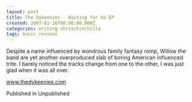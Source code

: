```yaml
---
layout: post
title: The Dykeenies - Waiting for Go EP
created: 2007-01-16T00:00:00.000Z
categories: writing chrischinchilla
tags: music reviews
---
```


Despite a name influenced by wondrous family fantasy romp, Willow the band are yet another overproduced slab of boring American influenced trite. I barely noticed the tracks change from one to the other, I was just glad when it was all over.

<a href='http://www.thedykeenies.com' target='_blank'>www.thedykeenies.com</a>

Published in Unpublished
